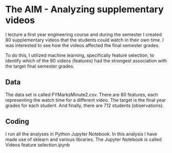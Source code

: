 # The AIM - Analyzing supplementary videos

I lecture a first year engineering course and during the semester I created 80 supplementary videos
that the students could watch in their own time.  I was interested to see how the videos
affected the final semester grades.

To do this, I utilized machine learning, specifically feature selection, to identify which of the 80 videos (features) had the
strongest association with the target final semester grades.  

##  Data
The data set is called FYMarksMinute2.csv.  There are 80 features, each representing the watch time for a different video.  The target is the final year grades for each student.  And finally, there are 712 students (observations).  

##  Coding
I run all the analyses in Python Jupyter Notebook.  In this analysis I have made use of sklearn and various libraries.
The Jupyter Notebook is called Videos feature selection.ipynb

 

